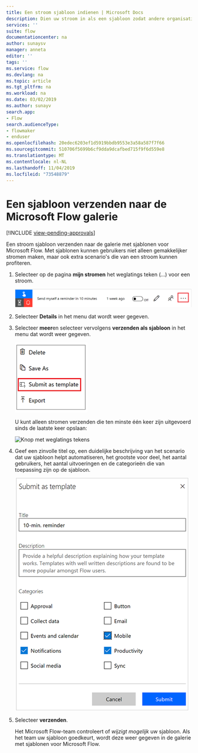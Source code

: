 ```yaml
---
title: Een stroom sjabloon indienen | Microsoft Docs
description: Dien uw stroom in als een sjabloon zodat andere organisaties deze in de sjabloon galerie kunnen vinden en de stroom gebruiken die u hebt gemaakt.
services: ''
suite: flow
documentationcenter: na
author: sunaysv
manager: anneta
editor: ''
tags: ''
ms.service: flow
ms.devlang: na
ms.topic: article
ms.tgt_pltfrm: na
ms.workload: na
ms.date: 03/02/2019
ms.author: sunayv
search.app:
- Flow
search.audienceType:
- flowmaker
- enduser
ms.openlocfilehash: 20edec6203ef1d5919bbdb9553e3a58a587f7f66
ms.sourcegitcommit: 510706f5699b6cf9dda9dcafbed715f9f6d559e8
ms.translationtype: MT
ms.contentlocale: nl-NL
ms.lasthandoff: 11/04/2019
ms.locfileid: "73548879"
---
```

# <a name="submit-a-template-to-the-microsoft-flow-gallery"></a>Een sjabloon verzenden naar de Microsoft Flow galerie
[!INCLUDE [view-pending-approvals](includes/cc-rebrand.md)]

Een stroom sjabloon verzenden naar de galerie met sjablonen voor Microsoft Flow. Met sjablonen kunnen gebruikers niet alleen gemakkelijker stromen maken, maar ook extra scenario's die van een stroom kunnen profiteren.

1. Selecteer op de pagina **mijn stromen** het weglatings teken (...) voor een stroom.

    ![Knop met weglatings tekens](./media/publish-a-template/ellipsis-button.png)
1. Selecteer **Details** in het menu dat wordt weer gegeven.
1. Selecteer **meer**en selecteer vervolgens **verzenden als sjabloon** in het menu dat wordt weer gegeven.

    ![Context menu](./media/publish-a-template/context-menu.png)

   U kunt alleen stromen verzenden die ten minste één keer zijn uitgevoerd sinds de laatste keer opslaan:

     ![Knop met weglatings tekens](./media/publish-a-template/need-successful-run-warning.png)
1. Geef een zinvolle titel op, een duidelijke beschrijving van het scenario dat uw sjabloon helpt automatiseren, het grootste voor deel, het aantal gebruikers, het aantal uitvoeringen en de categorieën die van toepassing zijn op de sjabloon.

    ![Sjabloon opties](./media/publish-a-template/template-options.png)
1. Selecteer **verzenden**.

     Het Microsoft Flow-team controleert of *wijzigt mogelijk* uw sjabloon. Als het team uw sjabloon goedkeurt, wordt deze weer gegeven in de galerie met sjablonen voor Microsoft Flow.
